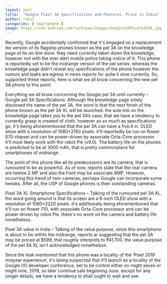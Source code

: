 ```yaml
---
layout: post
title:  "Google Pixel 3A Specifications and Features, Price in India"
author: rahul
categories: [ Smartphone ]
image: https://cdn.andrimo.com/technews/images/Google%20Pixel%203A.jpg
---
```


Recently, Google accidentally confirmed that it's engaged on a replacement lite version of its flagship phones known as the pel 3A on the knowledge page of its on-line store. they need currently taken down the knowledge, however not with the ever alert mobile police taking notice of it. This phone is reportedly set to be the midrange version of the pel series. whereas the knowledge page didn’t reveal any specifications of the phone however the rumors and leaks are egress in news reports for quite it slow currently. So, supported these reports, here is what we all know concerning the new pel 3A phone to this point.

Everything we all know concerning the Google pel 3A until currently –
Google pel 3A Specifications:
Although the knowledge page solely disclosed the name of the pel 3A, the word is that the next finish of the phone known as the pel 3A XL will be launched. the sole link on the knowledge page takes you to the pel 3A’s case, that we have a tendency to currently grasp is created of cloth. however as so much as specifications go, it's being aforementioned that the pel 3A can have a five.6 in. OLED show with a resolution of 1080×2160 pixels. it'll reportedly be run on flower 670 chipset and can be power-driven by associate Octa-Core processor. it'll most likely work with the robot Pie (v9.0). The battery life on the phones is predicted to be at 3000 mAh, that is pretty commonplace for smartphones of midrange.

The point of this phone like all its predecessors are its camera, that is rumoured to be as powerful. As of now, reports state that the rear camera are twelve.2 MP and also the front may be associate 8MP. However, occurring this trend of twin cameras, perhaps Google can incorporate some tweaks. After all, the USP of Google phones is their outstanding cameras.

Pixel 3A XL Smartphone Specifications –
Talking of the rumoured pel 3A XL, the word going around is that its screen are a 6-inch OLED show with a resolution of 1080×2220 pixels. it's additionally being aforementioned that it'll run on flower 710, with associate Octa-Core processor and can be power-driven by robot Pie. there's no word on the camera and battery life nonetheless.

Pixel 3A value in India –
Talking of the value purpose, since this smartphone is about to be within the midrange, reports ar suggesting that the pel 3A may be priced at $599, that roughly interprets to ₹41,700. the value purpose of the pel 3A XL isn't acknowledged nonetheless.

Since the leak mentioned that this phone was a locality of the ‘Pixel 2019 midyear experience’, it's being suspected that it'll launch as a locality of the Google I/O developer conference, set to be control either on might seven or might nine, 2019, so later continue sale beginning June. except for any longer details, we have a tendency to shall ought to wait and see.
